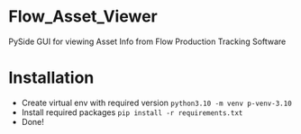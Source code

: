 # Flow_Asset_Viewer
PySide GUI for viewing Asset Info from Flow Production Tracking Software

# Installation
- Create virtual env with required version  `python3.10 -m venv p-venv-3.10`
- Install required packages `pip install -r requirements.txt`
- Done!
